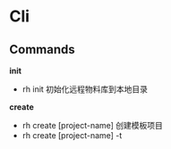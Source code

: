 # Cli

## Commands

  **init**   
  - rh init 初始化远程物料库到本地目录

  **create** 
  - rh create [project-name] 创建模板项目
  - rh create [project-name] -t <template> -l <UIlib> -m <material> -p <path> 基于已知物料直接生成项目，t=模板，l=ui库，m=物料库，path=生成项目的路径。
  
  **add-block**
  - rh add-block [block-name] [repository-name] 添加block到当前目录

## Todo

- [ ] 大家讨论讨论，想想还能做些什么
